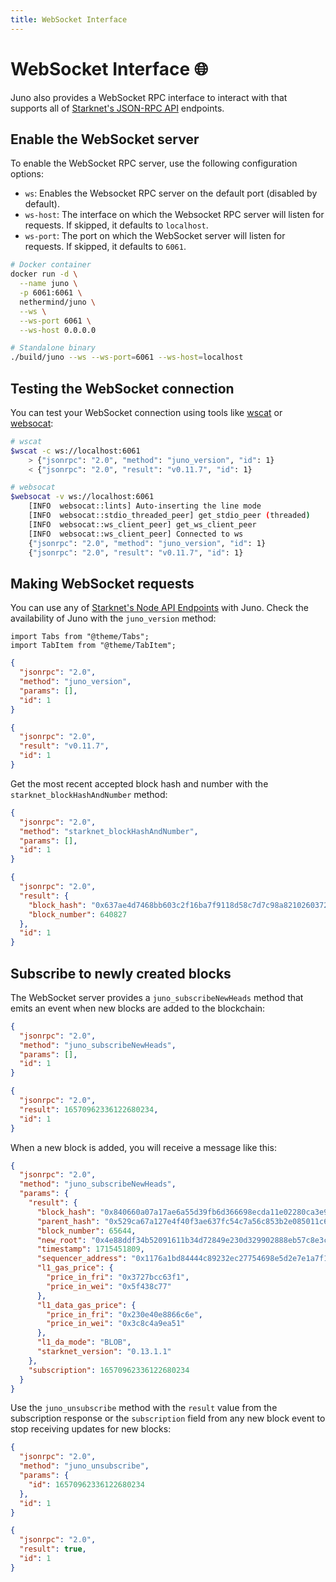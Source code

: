 ```yaml
---
title: WebSocket Interface
---
```


# WebSocket Interface :globe_with_meridians:

Juno also provides a WebSocket RPC interface to interact with that supports all of [Starknet's JSON-RPC API](https://github.com/starkware-libs/starknet-specs/blob/master/api/starknet_api_openrpc.json) endpoints.

## Enable the WebSocket server

To enable the WebSocket RPC server, use the following configuration options:

- `ws`: Enables the Websocket RPC server on the default port (disabled by default).
- `ws-host`: The interface on which the Websocket RPC server will listen for requests. If skipped, it defaults to `localhost`.
- `ws-port`: The port on which the WebSocket server will listen for requests. If skipped, it defaults to `6061`.

```bash
# Docker container
docker run -d \
  --name juno \
  -p 6061:6061 \
  nethermind/juno \
  --ws \
  --ws-port 6061 \
  --ws-host 0.0.0.0

# Standalone binary
./build/juno --ws --ws-port=6061 --ws-host=localhost
```

## Testing the WebSocket connection

You can test your WebSocket connection using tools like [wscat](https://github.com/websockets/wscat) or [websocat](https://github.com/vi/websocat):

```bash
# wscat
$wscat -c ws://localhost:6061
    > {"jsonrpc": "2.0", "method": "juno_version", "id": 1}
    < {"jsonrpc": "2.0", "result": "v0.11.7", "id": 1}

# websocat
$websocat -v ws://localhost:6061
    [INFO  websocat::lints] Auto-inserting the line mode
    [INFO  websocat::stdio_threaded_peer] get_stdio_peer (threaded)
    [INFO  websocat::ws_client_peer] get_ws_client_peer
    [INFO  websocat::ws_client_peer] Connected to ws
    {"jsonrpc": "2.0", "method": "juno_version", "id": 1}
    {"jsonrpc": "2.0", "result": "v0.11.7", "id": 1}
```

## Making WebSocket requests

You can use any of [Starknet's Node API Endpoints](https://playground.open-rpc.org/?uiSchema[appBar][ui:splitView]=false&schemaUrl=https://raw.githubusercontent.com/starkware-libs/starknet-specs/master/api/starknet_api_openrpc.json&uiSchema[appBar][ui:input]=false&uiSchema[appBar][ui:darkMode]=true&uiSchema[appBar][ui:examplesDropdown]=false) with Juno. Check the availability of Juno with the `juno_version` method:

```mdx-code-block
import Tabs from "@theme/Tabs";
import TabItem from "@theme/TabItem";
```

<Tabs>
<TabItem value="request" label="Request">

```json
{
  "jsonrpc": "2.0",
  "method": "juno_version",
  "params": [],
  "id": 1
}
```

</TabItem>
<TabItem value="response" label="Response">

```json
{
  "jsonrpc": "2.0",
  "result": "v0.11.7",
  "id": 1
}
```

</TabItem>
</Tabs>

Get the most recent accepted block hash and number with the `starknet_blockHashAndNumber` method:

<Tabs>
<TabItem value="request" label="Request">

```json
{
  "jsonrpc": "2.0",
  "method": "starknet_blockHashAndNumber",
  "params": [],
  "id": 1
}
```

</TabItem>
<TabItem value="response" label="Response">

```json
{
  "jsonrpc": "2.0",
  "result": {
    "block_hash": "0x637ae4d7468bb603c2f16ba7f9118d58c7d7c98a8210260372e83e7c9df443a",
    "block_number": 640827
  },
  "id": 1
}
```

</TabItem>
</Tabs>

## Subscribe to newly created blocks

The WebSocket server provides a `juno_subscribeNewHeads` method that emits an event when new blocks are added to the blockchain:

<Tabs>
<TabItem value="request" label="Request">

```json
{
  "jsonrpc": "2.0",
  "method": "juno_subscribeNewHeads",
  "params": [],
  "id": 1
}
```

</TabItem>
<TabItem value="response" label="Response">

```json
{
  "jsonrpc": "2.0",
  "result": 16570962336122680234,
  "id": 1
}
```

</TabItem>
</Tabs>

When a new block is added, you will receive a message like this:

```json
{
  "jsonrpc": "2.0",
  "method": "juno_subscribeNewHeads",
  "params": {
    "result": {
      "block_hash": "0x840660a07a17ae6a55d39fb6d366698ecda11e02280ca3e9ca4b4f1bad741c",
      "parent_hash": "0x529ca67a127e4f40f3ae637fc54c7a56c853b2e085011c64364911af74c9a5c",
      "block_number": 65644,
      "new_root": "0x4e88ddf34b52091611b34d72849e230d329902888eb57c8e3c1b9cc180a426c",
      "timestamp": 1715451809,
      "sequencer_address": "0x1176a1bd84444c89232ec27754698e5d2e7e1a7f1539f12027f28b23ec9f3d8",
      "l1_gas_price": {
        "price_in_fri": "0x3727bcc63f1",
        "price_in_wei": "0x5f438c77"
      },
      "l1_data_gas_price": {
        "price_in_fri": "0x230e40e8866c6e",
        "price_in_wei": "0x3c8c4a9ea51"
      },
      "l1_da_mode": "BLOB",
      "starknet_version": "0.13.1.1"
    },
    "subscription": 16570962336122680234
  }
}
```

Use the `juno_unsubscribe` method with the `result` value from the subscription response or the `subscription` field from any new block event to stop receiving updates for new blocks:

<Tabs>
<TabItem value="request" label="Request">

```json
{
  "jsonrpc": "2.0",
  "method": "juno_unsubscribe",
  "params": {
    "id": 16570962336122680234
  },
  "id": 1
}
```

</TabItem>
<TabItem value="response" label="Response">

```json
{
  "jsonrpc": "2.0",
  "result": true,
  "id": 1
}
```

</TabItem>
</Tabs>
